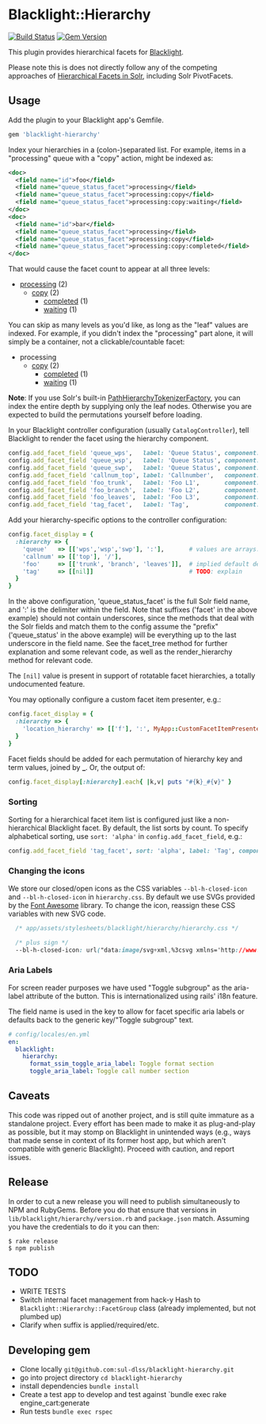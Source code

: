 # Blacklight::Hierarchy
[![Build Status](https://github.com/sul-dlss/blacklight-hierarchy/workflows/CI/badge.svg)](https://github.com/sul-dlss/blacklight-hierarchy/actions?query=branch%3Amain) [![Gem Version](https://badge.fury.io/rb/blacklight-hierarchy.svg)](http://badge.fury.io/rb/blacklight-hierarchy)

This plugin provides hierarchical facets for [Blacklight](https://github.com/projectblacklight/blacklight).

Please note this is does not directly follow any of the competing approaches of [Hierarchical Facets in Solr](http://wiki.apache.org/solr/HierarchicalFaceting), including Solr PivotFacets.

## Usage

Add the plugin to your Blacklight app's Gemfile.

```ruby
gem 'blacklight-hierarchy'
```

Index your hierarchies in a (colon-)separated list. For example, items in a "processing" queue with a "copy" action, might be indexed as:

```xml
<doc>
  <field name="id">foo</field>
  <field name="queue_status_facet">processing</field>
  <field name="queue_status_facet">processing:copy</field>
  <field name="queue_status_facet">processing:copy:waiting</field>
</doc>
<doc>
  <field name="id">bar</field>
  <field name="queue_status_facet">processing</field>
  <field name="queue_status_facet">processing:copy</field>
  <field name="queue_status_facet">processing:copy:completed</field>
</doc>
```

That would cause the facet count to appear at all three levels:

- [processing](#) (2)
    - [copy](#) (2)
        - [completed](#) (1)
        - [waiting](#) (1)

You can skip as many levels as you'd like, as long as the "leaf" values are indexed. For example, if you didn't index the "processing" part alone, it will simply be a container, not a clickable/countable facet:

- processing
    - [copy](#) (2)
        - [completed](#) (1)
        - [waiting](#) (1)

**Note**: If you use Solr's built-in [PathHierarchyTokenizerFactory](http://wiki.apache.org/solr/AnalyzersTokenizersTokenFilters#solr.PathHierarchyTokenizerFactory), you can index the entire depth by supplying only the leaf nodes.  Otherwise you are expected to build the permutations yourself before loading.

In your Blacklight controller configuration (usually `CatalogController`), tell Blacklight to render the facet using the hierarchy component.


```ruby
config.add_facet_field 'queue_wps',   label: 'Queue Status', component: Blacklight::Hierarchy::FacetFieldListComponent
config.add_facet_field 'queue_wsp',   label: 'Queue Status', component: Blacklight::Hierarchy::FacetFieldListComponent
config.add_facet_field 'queue_swp',   label: 'Queue Status', component: Blacklight::Hierarchy::FacetFieldListComponent
config.add_facet_field 'callnum_top', label: 'Callnumber',   component: Blacklight::Hierarchy::FacetFieldListComponent
config.add_facet_field 'foo_trunk',   label: 'Foo L1',       component: Blacklight::Hierarchy::FacetFieldListComponent
config.add_facet_field 'foo_branch',  label: 'Foo L2',       component: Blacklight::Hierarchy::FacetFieldListComponent
config.add_facet_field 'foo_leaves',  label: 'Foo L3',       component: Blacklight::Hierarchy::FacetFieldListComponent
config.add_facet_field 'tag_facet',   label: 'Tag',          component: Blacklight::Hierarchy::FacetFieldListComponent
```

Add your hierarchy-specific options to the controller configuration:

```ruby
config.facet_display = {
  :hierarchy => {
    'queue'   => [['wps','wsp','swp'], ':'],       # values are arrays: 1st element is array, 2nd is delimiter string
    'callnum' => [['top'], '/'],
    'foo'     => [['trunk', 'branch', 'leaves']],  # implied default delimiter
    'tag'     => [[nil]]                           # TODO: explain
  }
}
```

In the above configuration, 'queue_status_facet' is the full Solr field name, and ':' is the delimiter within the field.  Note that suffixes ('facet' in the above example) should not contain underscores, since the methods that deal with the Solr fields and match them to the config assume the "prefix" ('queue_status' in the above example) will be everything up to the last underscore in the field name.  See the facet_tree method for further explanation and some relevant code, as well as the render_hierarchy method for relevant code.

The `[nil]` value is present in support of rotatable facet hierarchies, a totally undocumented feature.

You may optionally configure a custom facet item presenter, e.g.:

```ruby
config.facet_display = {
  :hierarchy => {
    'location_hierarchy' => [['f'], ':', MyApp::CustomFacetItemPresenter] # values are arrays: 1st element is array, 2nd is delimiter string, 3rd is a presenter
  }
}
```

Facet fields should be added for each permutation of hierarchy key and term values, joined by **_**.  Or, the output of:

```ruby
config.facet_display[:hierarchy].each{ |k,v| puts "#{k}_#{v}" }
```
### Sorting
Sorting for a hierarchical facet item list is configured just like a non-hierarchical Blacklight facet. By default, the list sorts by count. To specify alphabetical sorting, use `sort: 'alpha'` in `config.add_facet_field`, e.g.:

```ruby
config.add_facet_field 'tag_facet', sort: 'alpha', label: 'Tag', component: Blacklight::Hierarchy::FacetFieldListComponent
```

### Changing the icons
We store our closed/open icons as the CSS variables `--bl-h-closed-icon` and `--bl-h-closed-icon` in `hierarchy.css`. By default we use SVGs provided by the [Font Awesome](https://github.com/FortAwesome/Font-Awesome) library. To change the icon, reassign these CSS variables with new SVG code.

```css
  /* app/assets/stylesheets/blacklight/hierarchy/hierarchy.css */

  /* plus sign */
  --bl-h-closed-icon: url("data:image/svg+xml,%3csvg xmlns='http://www.w3.org/2000/svg' viewBox='0 0 448 512'%3e%3c!--! Font Awesome Free 6.0.0 by @fontawesome - https://fontawesome.com License - https://fontawesome.com/license/free %28Icons: CC BY 4.0, Fonts: SIL OFL 1.1, Code: MIT License%29 Copyright 2022 Fonticons, Inc. --%3e%3cpath d='M200 344V280H136C122.7 280 112 269.3 112 256C112 242.7 122.7 232 136 232H200V168C200 154.7 210.7 144 224 144C237.3 144 248 154.7 248 168V232H312C325.3 232 336 242.7 336 256C336 269.3 325.3 280 312 280H248V344C248 357.3 237.3 368 224 368C210.7 368 200 357.3 200 344zM0 96C0 60.65 28.65 32 64 32H384C419.3 32 448 60.65 448 96V416C448 451.3 419.3 480 384 480H64C28.65 480 0 451.3 0 416V96zM48 96V416C48 424.8 55.16 432 64 432H384C392.8 432 400 424.8 400 416V96C400 87.16 392.8 80 384 80H64C55.16 80 48 87.16 48 96z'/%3e%3c/svg%3e");
```


### Aria Labels
For screen reader purposes we have used "Toggle subgroup" as the aria-label attribute of the button.  This is internationalized using rails' i18n feature.

The field name is used in the key to allow for facet specific aria labels or defaults back to the generic key/"Toggle subgroup" text.

```yml
# config/locales/en.yml
en:
  blacklight:
    hierarchy:
      format_ssim_toggle_aria_label: Toggle format section
      toggle_aria_label: Toggle call number section
```

## Caveats

This code was ripped out of another project, and is still quite immature as a standalone project. Every effort has been made to make it as plug-and-play as possible, but it may stomp on Blacklight in unintended ways (e.g., ways that made sense in context of its former host app, but which aren't compatible with generic Blacklight). Proceed with caution, and report issues.

## Release

In order to cut a new release you will need to publish simultaneously to NPM and RubyGems. Before you do that ensure that versions in `lib/blacklight/hierarchy/version.rb` and `package.json` match. Assuming you have the credentials to do it you can then:

```
$ rake release
$ npm publish
```

## TODO

- WRITE TESTS
- Switch internal facet management from hack-y Hash to `Blacklight::Hierarchy::FacetGroup` class (already implemented, but not plumbed up)
- Clarify when suffix is applied/required/etc.

## Developing gem
- Clone locally `git@github.com:sul-dlss/blacklight-hierarchy.git`
- go into project directory `cd blacklight-hierarchy`
- install dependencies `bundle install`
- Create a test app to develop and test against `bundle exec rake engine_cart:generate
- Run tests `bundle exec rspec`
